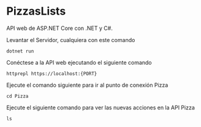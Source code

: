 # PizzasLists
API web de ASP.NET Core con .NET y C#.

Levantar el Servidor, cualquiera con este comando
```
dotnet run
```
Conéctese a la API web ejecutando el siguiente comando
```
httprepl https://localhost:{PORT}
```
Ejecute el comando siguiente para ir al punto de conexión Pizza
```
cd Pizza
```
Ejecute el siguiente comando para ver las nuevas acciones en la API Pizza
```
ls
```
